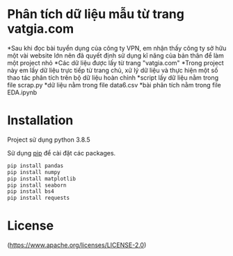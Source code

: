 # Phân tích dữ liệu mẫu từ trang vatgia.com
*Sau khi đọc bài tuyển dụng của công ty VPN, em nhận thấy công ty sở hữu một vài website lớn nên đã quyết định sử dụng kĩ năng của bản thân để làm một project nhỏ
*Các dữ liệu được lấy từ trang "vatgia.com"
*Trong project này em lấy dữ liệu trực tiếp từ trang chủ, xử lý dữ liệu và thực hiện một số thao tác phân tích trên bộ dữ liệu hoàn chỉnh
*script lấy dữ liệu nằm trong file scrap.py
*dữ liệu nằm trong file data6.csv
*bài phân tích nằm trong file EDA.ipynb


# Installation
Project sử dụng python 3.8.5

Sử dụng [pip](https://pip.pypa.io/en/stable/) để cài đặt các packages.

```bash
pip install pandas
pip install numpy
pip install matplotlib
pip install seaborn
pip install bs4
pip install requests
```

# License

(https://www.apache.org/licenses/LICENSE-2.0)


